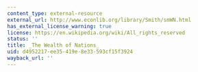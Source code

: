 ```yaml
---
content_type: external-resource
external_url: http://www.econlib.org/library/Smith/smWN.html
has_external_license_warning: true
license: https://en.wikipedia.org/wiki/All_rights_reserved
status: ''
title: _The Wealth of Nations_
uid: d4952217-ee35-419e-8e33-593cf15f3924
wayback_url: ''
---
```

